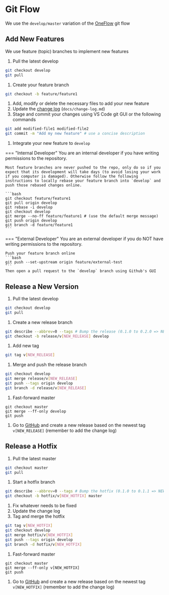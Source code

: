 # Git Flow

We use the `develop/master` variation of the [OneFlow](https://www.endoflineblog.com/oneflow-a-git-branching-model-and-workflow) git flow

## Add New Features
We use feature (topic) branches to implement new features

1. Pull the latest develop 
```bash
git checkout develop
git pull
```
1. Create your feature branch
```bash
git checkout -b feature/feature1
```
1. Add, modify or delete the necessary files to add your new feature
1. Update the [change log](../../change-log) (`docs/change-log.md`)
2. Stage and commit your changes using VS Code git GUI or the following commands
```bash
git add modified-file1 modified-file2
git commit -m "Add my new feature" # use a concise description
```
1. Integrate your new feature to `develop`

=== "Internal Developer"
    You are an internal developer if you have writing permissions to the repository.
    
    Most feature branches are never pushed to the repo, only do so if you expect that its development will take days (to avoid losing your work if you computer is damaged). Otherwise follow the following instructions to locally rebase your feature branch into `develop` and push those rebased changes online.

    ```bash
    git checkout feature/feature1
    git pull origin develop
    git rebase -i develop
    git checkout develop
    git merge --no-ff feature/feature1 # (use the default merge message)
    git push origin develop
    git branch -d feature/feature1
    ```

=== "External Developer"
    You are an external developer if you do NOT have writing permissions to the repository.

    Push your feature branch online
    ```bash
    git push --set-upstream origin feature/external-test
    ```
    Then open a pull request to the `develop` branch using Github's GUI

## Release a New Version

1. Pull the latest develop 
```bash
git checkout develop
git pull
```
1. Create a new release branch
```bash
git describe --abbrev=0 --tags # Bump the release (0.1.0 to 0.2.0 => NEW_HOTFIX)
git checkout -b release/v[NEW_RELEASE] develop
```
1. Add new tag
```bash
git tag v[NEW_RELEASE]
```
1. Merge and push the release branch
```bash
git checkout develop
git merge release/v[NEW_RELEASE]
git push --tags origin develop
git branch -d release/v[NEW_RELEASE]
```
1. Fast-forward master
```
git checkout master
git merge --ff-only develop
git push
```
1. Go to [GitHub](https://github.com/carissalow/rapids/tags) and create a new release based on the newest tag `v[NEW_RELEASE]` (remember to add the change log)

## Release a Hotfix
1. Pull the latest master
```bash
git checkout master
git pull
```
1. Start a hotfix branch
```bash
git describe --abbrev=0 --tags # Bump the hotfix (0.1.0 to 0.1.1 => NEW_HOTFIX)
git checkout -b hotfix/v[NEW_HOTFIX] master
```
1. Fix whatever needs to be fixed
1. Update the change log
1. Tag and merge the hotfix
```bash
git tag v[NEW_HOTFIX]
git checkout develop
git merge hotfix/v[NEW_HOTFIX]
git push --tags origin develop
git branch -d hotfix/v[NEW_HOTFIX]
```
1. Fast-forward master
```
git checkout master
git merge --ff-only v[NEW_HOTFIX]
git push
```
1. Go to [GitHub](https://github.com/carissalow/rapids/tags) and create a new release based on the newest tag `v[NEW_HOTFIX]` (remember to add the change log)
